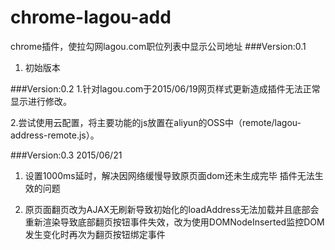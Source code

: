 # chrome-lagou-add
chrome插件，使拉勾网lagou.com职位列表中显示公司地址
###Version:0.1
1. 初始版本

###Version:0.2
1.针对lagou.com于2015/06/19网页样式更新造成插件无法正常显示进行修改。

2.尝试使用云配置，将主要功能的js放置在aliyun的OSS中（remote/lagou-address-remote.js）。

###Version:0.3 2015/06/21

1. 设置1000ms延时，解决因网络缓慢导致原页面dom还未生成完毕 插件无法生效的问题

2. 原页面翻页改为AJAX无刷新导致初始化的loadAddress无法加载并且底部会重新渲染导致底部翻页按钮事件失效，改为使用DOMNodeInserted监控DOM发生变化时再次为翻页按钮绑定事件

